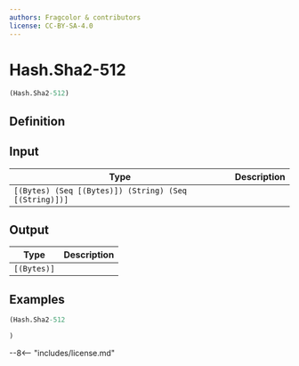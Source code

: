 ```yaml
---
authors: Fragcolor & contributors
license: CC-BY-SA-4.0
---
```



# Hash.Sha2-512

```clojure
(Hash.Sha2-512)
```


## Definition




## Input

| Type | Description |
|------|-------------|
| `[(Bytes) (Seq [(Bytes)]) (String) (Seq [(String)])]` |  |


## Output

| Type | Description |
|------|-------------|
| `[(Bytes)]` |  |


## Examples

```clojure
(Hash.Sha2-512

)
```


--8<-- "includes/license.md"
